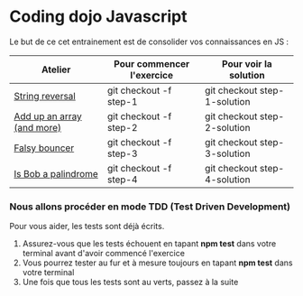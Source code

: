 # Coding dojo Javascript

Le but de ce cet entrainement est de consolider vos connaissances en JS :

Atelier | Pour commencer l'exercice | Pour voir la solution
----------------------|---------------------------|----------------------
[String reversal](https://github.com/r0ulito/Coding-dojo-javascript/tree/step-1)|git checkout -f step-1|git checkout step-1-solution
[Add up an array (and more)](https://github.com/r0ulito/Coding-dojo-javascript/tree/step-2)|git checkout -f step-2|git checkout step-2-solution
[Falsy bouncer](https://github.com/r0ulito/Coding-dojo-javascript/tree/step-3)|git checkout -f step-3|git checkout step-3-solution
[Is Bob a palindrome](https://github.com/r0ulito/Coding-dojo-javascript/tree/step-4)|git checkout -f step-4|git checkout step-4-solution

### Nous allons procéder en mode TDD (Test Driven Development)

Pour vous aider, les tests sont déjà écrits.

1. Assurez-vous que les tests échouent en tapant **npm test** dans votre terminal avant d'avoir commencé l'exercice
2. Vous pourrez tester au fur et à mesure toujours en tapant **npm test** dans votre terminal
3. Une fois que tous les tests sont au verts, passez à la suite